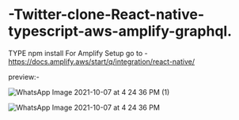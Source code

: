 # -Twitter-clone-React-native-typescript-aws-amplify-graphql.
TYPE npm install
For Amplify Setup go to - https://docs.amplify.aws/start/q/integration/react-native/



preview:-

![WhatsApp Image 2021-10-07 at 4 24 36 PM (1)](https://user-images.githubusercontent.com/44243512/136371417-c85372b1-8967-4b7e-bc63-03bccf0a0dfb.jpeg)

![WhatsApp Image 2021-10-07 at 4 24 36 PM](https://user-images.githubusercontent.com/44243512/136371338-26f4a3fb-107a-4f11-b4d1-9aebcf083b1e.jpeg)
